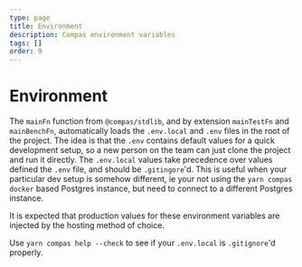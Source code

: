```yaml
---
type: page
title: Environment
description: Compas environment variables
tags: []
order: 9
---
```


# Environment

The `mainFn` function from `@compas/stdlib`, and by extension `mainTestFn` and
`mainBenchFn`, automatically loads the `.env.local` and `.env` files in the root
of the project. The idea is that the `.env` contains default values for a quick
development setup, so a new person on the team can just clone the project and
run it directly. The `.env.local` values take precedence over values defined the
`.env` file, and should be `.gitingore`'d. This is useful when your particular
dev setup is somehow different, ie your not using the `yarn compas docker` based
Postgres instance, but need to connect to a different Postgres instance.

It is expected that production values for these environment variables are
injected by the hosting method of choice.

Use `yarn compas help --check` to see if your `.env.local` is `.gitignore`'d
properly.
